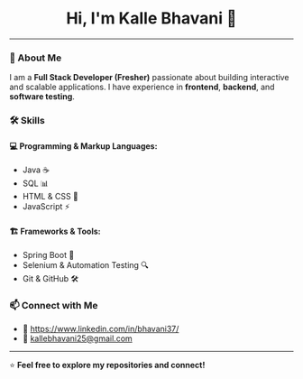 <h1 align="center">Hi, I'm Kalle Bhavani 👋</h1>

---

### 🚀 About Me

I am a **Full Stack Developer (Fresher)** passionate about building interactive and scalable applications. I have experience in **frontend**, **backend**, and **software testing**.

### 🛠 Skills

#### 💻 Programming & Markup Languages:
- Java ☕
- SQL 📊
- HTML & CSS 🎨
- JavaScript ⚡

#### 🏗️ Frameworks & Tools:
- Spring Boot 🌿
- Selenium & Automation Testing 🔍
- Git & GitHub 🛠️

### 📫 Connect with Me

- 💼 https://www.linkedin.com/in/bhavani37/
- 📧 kallebhavani25@gmail.com

---

⭐️ **Feel free to explore my repositories and connect!**

